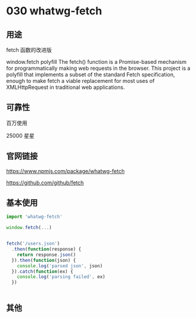 # 030 whatwg-fetch

## 用途

fetch 函数的改进版

window.fetch polyfill
The fetch() function is a Promise-based mechanism for programmatically making web requests in the browser. This project is a polyfill that implements a subset of the standard Fetch specification, enough to make fetch a viable replacement for most uses of XMLHttpRequest in traditional web applications.

## 可靠性

百万使用

25000 星星

## 官网链接

https://www.npmjs.com/package/whatwg-fetch

https://github.com/github/fetch


## 基本使用

```js
import 'whatwg-fetch'

window.fetch(...)


fetch('/users.json')
  .then(function(response) {
    return response.json()
  }).then(function(json) {
    console.log('parsed json', json)
  }).catch(function(ex) {
    console.log('parsing failed', ex)
  })
  
```

## 其他

